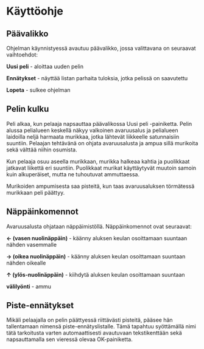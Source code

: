 # Käyttöohje

## Päävalikko

Ohjelman käynnistyessä avautuu päävalikko, jossa valittavana on seuraavat vaihtoehdot:

**Uusi peli** - aloittaa uuden pelin

**Ennätykset** - näyttää listan parhaita tuloksia, jotka pelissä on saavutettu

**Lopeta** - sulkee ohjelman

## Pelin kulku

Peli alkaa, kun pelaaja napsauttaa päävalikossa Uusi peli -painiketta. Pelin alussa pelialueen keskellä näkyy valkoinen
avaruusalus ja pelialueen laidoilla neljä harmaata murikkaa, jotka lähtevät liikkeelle satunnaisiin suuntiin.
Pelaajan tehtävänä on ohjata avaruusalusta ja ampua sillä murikoita sekä välttää niihin osumista.

Kun pelaaja osuu aseella murikkaan, murikka halkeaa kahtia ja puolikkaat jatkavat liikettä eri suuntiin. Puolikkaat murikat
käyttäytyvät muutoin samoin kuin alkuperäiset, mutta ne tuhoutuvat ammuttaessa.

Murikoiden ampumisesta saa pisteitä, kun taas avaruusaluksen törmätessä murikkaan peli päättyy.

## Näppäinkomennot

Avaruusalusta ohjataan näppäimistöllä. Näppäinkomennot ovat seuraavat:

**← (vasen nuolinäppäin)** - käänny aluksen keulan osoittamaan suuntaan nähden vasemmalle

**→ (oikea nuolinäppäin)** - käänny aluksen keulan osoittamaan suuntaan nähden oikealle

**↑ (ylös-nuolinäppäin)** - kiihdytä aluksen keulan osoittamaan suuntaan

**välilyönti** - ammu

## Piste-ennätykset

Mikäli pelaajalla on pelin päättyessä riittävästi pisteitä, pääsee hän tallentamaan nimensä piste-ennätyslistalle.
Tämä tapahtuu syöttämällä nimi tätä tarkoitusta varten automaattisesti avautuvaan tekstikenttään sekä napsauttamalla sen
vieressä olevaa OK-painiketta.

